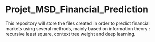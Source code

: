 # Projet_MSD_Financial_Prediction
This repository will store the files created in order to predict financial markets using several methods, mainly based on information theory : recursive least square, context tree weight and deep learning.
